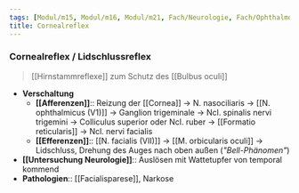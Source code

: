 ```yaml
---
tags: [Modul/m15, Modul/m16, Modul/m21, Fach/Neurologie, Fach/Ophthalmologie, Art/Intervention]
title: Cornealreflex
---
```

### Cornealreflex / Lidschlussreflex
> [[Hirnstammreflexe]] zum Schutz des [[Bulbus oculi]]
- **Verschaltung**
	- **[[Afferenzen]]**:: Reizung der [[Cornea]] → N. nasociliaris → [[N. ophthalmicus (V1)]] → Ganglion trigeminale → Ncl. spinalis nervi trigemini → Colliculus superior oder Ncl. ruber → [[Formatio reticularis]] → Ncl. nervi facialis
	- **[[Efferenzen]]**:: [[N. facialis (VII)]] → [[M. orbicularis oculi]] → Lidschluss, Drehung des Auges nach oben außen (*"Bell-Phänomen"*)
- **[[Untersuchung Neurologie]]**:: Auslösen mit Wattetupfer von temporal kommend
- **Pathologien**:: [[Facialisparese]], Narkose